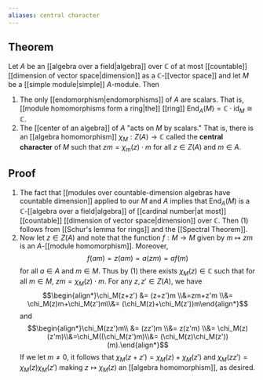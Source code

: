 ```yaml
---
aliases: central character
---
```

## Theorem
Let $A$ be an [[algebra over a field|algebra]] over $\mathbb C$ of at most [[countable]] [[dimension of vector space|dimension]] as a $\mathbb C$-[[vector space]] and let $M$ be a [[simple module|simple]] $A$-module. Then
1. The only [[endomorphism|endomorphisms]] of $A$ are scalars. That is, [[module homomorphisms form a ring|the]] [[ring]] $\text{End}_A(M) =\mathbb C\cdot\text{id}_M \cong \mathbb C$.
2. The [[center of an algebra]] of $A$ "acts on $M$ by scalars." That is, there is an [[algebra homomorphism]] $\chi_M:Z(A) \to \mathbb C$ called the **central character** of $M$ such that $zm=\chi_m(z) \cdot m$ for all $z\in Z(A)$ and $m\in A$. 

## Proof
1. The fact that [[modules over countable-dimension algebras have countable dimension]] applied to our $M$ and $A$ implies that $\text{End}_A(M)$ is a $\mathbb C$-[[algebra over a field|algebra]] of [[cardinal number|at most]] [[countable]] [[dimension of vector space|dimension]] over $\mathbb C$. Then (1) follows from [[Schur's lemma for rings]] and the [[Spectral Theorem]].
2. Now let $z\in Z(A)$ and note that the function $f:M\to M$ given by $m\mapsto zm$ is an $A$-[[module homomorphism]]. Moreover, $$f(am) = z(am) = a(zm) = af(m)$$ for all $a\in A$ and $m\in M$. Thus by (1) there exists $\chi_M(z)\in\mathbb C$ such that for all $m\in M$, $zm = \chi_M(z)\cdot m$. For any $z,z'\in Z(A)$, we have $$\begin{align*}\chi_M(z+z') &= (z+z')m \\&=zm+z'm \\&= \chi_M(z)m+\chi_M(z')m\\&= (\chi_M(z)+\chi_M(z'))m\end{align*}$$ and $$\begin{align*}\chi_M(zz')m\\ &= (zz')m \\&= z(z'm) \\&= \chi_M(z)(z'm)\\&=\chi_M((\chi_M(z')m)\\&= (\chi_M(z)\chi_M(z'))(m).\end{align*}$$ If we let $m\neq 0$, it follows that $\chi_M(z+z') = \chi_M(z)+\chi_M(z')$ and $\chi_M(zz') = \chi_M(z)\chi_M(z')$ making $z\mapsto \chi_M(z)$ an [[algebra homomorphism]], as desired.